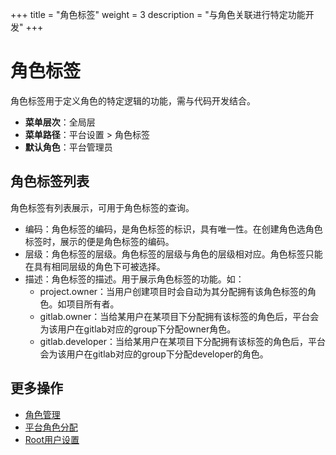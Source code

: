 +++
title = "角色标签"
weight = 3
description = "与角色关联进行特定功能开发"
+++

# 角色标签

角色标签用于定义角色的特定逻辑的功能，需与代码开发结合。

- **菜单层次**：全局层
- **菜单路径**：平台设置 > 角色标签
- **默认角色**：平台管理员

## 角色标签列表

角色标签有列表展示，可用于角色标签的查询。

- 编码：角色标签的编码，是角色标签的标识，具有唯一性。在创建角色选角色标签时，展示的便是角色标签的编码。
- 层级：角色标签的层级。角色标签的层级与角色的层级相对应。角色标签只能在具有相同层级的角色下可被选择。
- 描述：角色标签的描述。用于展示角色标签的功能。如：
    - project.owner：当用户创建项目时会自动为其分配拥有该角色标签的角色。如项目所有者。
    - gitlab.owner：当给某用户在某项目下分配拥有该标签的角色后，平台会为该用户在gitlab对应的group下分配owner角色。
    - gitlab.developer：当给某用户在某项目下分配拥有该标签的角色后，平台会为该用户在gitlab对应的group下分配developer的角色。

## 更多操作
- [角色管理](../role)
- [平台角色分配](../role-assignment)
- [Root用户设置](../rootuser)
